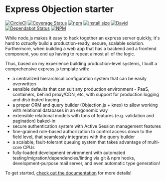 # Express Objection starter

[![CircleCI](https://img.shields.io/circleci/build/github/JaneJeon/express-objection-starter)](https://circleci.com/gh/JaneJeon/express-objection-starter) [![Coverage Status](https://coveralls.io/repos/github/JaneJeon/express-objection-starter/badge.svg?branch=master)](https://coveralls.io/github/JaneJeon/express-objection-starter?branch=master) [![npm](https://img.shields.io/npm/v/express-objection-starter)](https://www.npmjs.com/package/express-objection-starter) [![install size](https://packagephobia.now.sh/badge?p=express-objection-starter)](https://packagephobia.now.sh/result?p=express-objection-starter) [![David](https://img.shields.io/david/JaneJeon/express-objection-starter)](https://david-dm.org/JaneJeon/express-objection-starter) [![Dependabot Status](https://api.dependabot.com/badges/status?host=github&repo=JaneJeon/express-objection-starter)](https://dependabot.com) [![NPM](https://img.shields.io/npm/l/express-objection-starter)](https://github.com/JaneJeon/express-objection-starter/blob/master/LICENSE)

While node.js makes it easy to hack together an express server quickly, it's hard to _actually_ build a production-ready, secure, scalable solution. Furthermore, when building a web app that has a backend and a frontend component, you end up having to repeat almost all of the logic.

Thus, based on my experience building production-level systems, I built a comprehensive express.js template with:

- a centralized hierarchical configuration system that can be easily overwritten
- sensible defaults that can suit any production environment - PaaS, containers, behind proxy/CDN, etc, with support for production logging and distributed tracing
- a proper ORM and query builder (Objection.js + knex) to allow working with relational databases in an ergonomic way
- extensible relational models with tons of features (e.g. validation and pagination) baked-in
- secure authentication system with Active Session management features
- fine-grained role-based authorization to control access down to the field level, that seamlessly integrates with the query builder
- a scalable, fault-tolerant queuing system that takes advantage of multi-core CPUs
- fully-loaded development environment with automated testing/migration/dependencies/linting via git & npm hooks, development-purpose mail server, and even automatic type generation!

To get started, [check out the documentation](https://github.com/JaneJeon/express-objection-starter/wiki) for more details!
